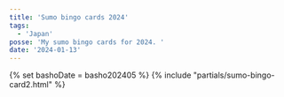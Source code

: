 ```yaml
---
title: 'Sumo bingo cards 2024'
tags:
  - 'Japan'
posse: 'My sumo bingo cards for 2024. '
date: '2024-01-13'
---
```


{% set bashoDate = basho202405 %}
{% include "partials/sumo-bingo-card2.html" %}